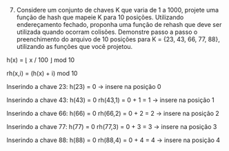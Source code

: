 7) Considere um conjunto de chaves K que varia de 1 a 1000, projete uma função de hash que mapeie K para 10 posições. Utilizando endereçamento fechado, proponha uma função de rehash que deve ser utilizada quando ocorram colisões. Demonstre passo a passo o preenchimento do arquivo de 10 posições para K = {23, 43, 66, 77, 88}, utilizando as funções que você projetou.

h(x) = ⌊ x / 100 ⌋ mod 10

rh(x,i) = (h(x) + i) mod 10

Inserindo a chave 23:
h(23) = 0 -> insere na posição 0

Inserindo a chave 43:
h(43) = 0
rh(43,1) = 0 + 1 = 1 -> insere na posição 1

Inserindo a chave 66:
h(66) = 0
rh(66,2) = 0 + 2 = 2 -> insere na posição 2

Inserindo a chave 77:
h(77) = 0
rh(77,3) = 0 + 3 = 3 -> insere na posição 3

Inserindo a chave 88:
h(88) = 0
rh(88,4) = 0 + 4 = 4 -> insere na posição 4




